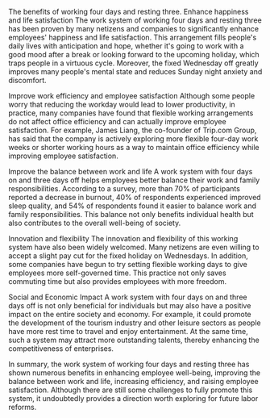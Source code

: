 The benefits of working four days and resting three.
Enhance happiness and life satisfaction
The work system of working four days and resting three has been proven by many netizens and companies to significantly enhance employees' happiness and life satisfaction. This arrangement fills people's daily lives with anticipation and hope, whether it's going to work with a good mood after a break or looking forward to the upcoming holiday, which traps people in a virtuous cycle. Moreover, the fixed Wednesday off greatly improves many people's mental state and reduces Sunday night anxiety and discomfort.

Improve work efficiency and employee satisfaction
Although some people worry that reducing the workday would lead to lower productivity, in practice, many companies have found that flexible working arrangements do not affect office efficiency and can actually improve employee satisfaction. For example, James Liang, the co-founder of Trip.com Group, has said that the company is actively exploring more flexible four-day work weeks or shorter working hours as a way to maintain office efficiency while improving employee satisfaction.

Improve the balance between work and life
A work system with four days on and three days off helps employees better balance their work and family responsibilities. According to a survey, more than 70% of participants reported a decrease in burnout, 40% of respondents experienced improved sleep quality, and 54% of respondents found it easier to balance work and family responsibilities. This balance not only benefits individual health but also contributes to the overall well-being of society.

Innovation and flexibility
The innovation and flexibility of this working system have also been widely welcomed. Many netizens are even willing to accept a slight pay cut for the fixed holiday on Wednesdays. In addition, some companies have begun to try setting flexible working days to give employees more self-governed time. This practice not only saves commuting time but also provides employees with more freedom.

Social and Economic Impact
A work system with four days on and three days off is not only beneficial for individuals but may also have a positive impact on the entire society and economy. For example, it could promote the development of the tourism industry and other leisure sectors as people have more rest time to travel and enjoy entertainment. At the same time, such a system may attract more outstanding talents, thereby enhancing the competitiveness of enterprises.

In summary, the work system of working four days and resting three has shown numerous benefits in enhancing employee well-being, improving the balance between work and life, increasing efficiency, and raising employee satisfaction. Although there are still some challenges to fully promote this system, it undoubtedly provides a direction worth exploring for future labor reforms.
